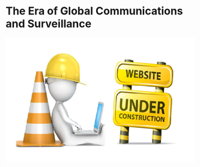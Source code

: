# The Era of Global Communications and Surveillance

![UNDER CONSTRUCTION](static/assets/img/underConstruction.PNG)
